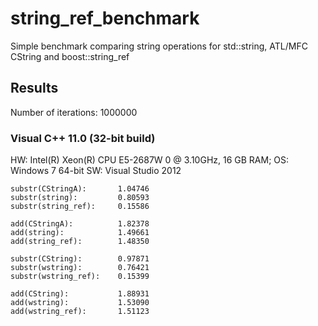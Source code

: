 string_ref_benchmark
====================

Simple benchmark comparing string operations for std::string, ATL/MFC CString and boost::string_ref

Results
-------

Number of iterations: 1000000

### Visual C++ 11.0 (32-bit build)

HW: Intel(R) Xeon(R) CPU E5-2687W 0 @ 3.10GHz, 16 GB RAM; OS: Windows 7 64-bit
SW: Visual Studio 2012

```
substr(CStringA):       1.04746
substr(string):         0.80593
substr(string_ref):     0.15586

add(CStringA):          1.82378
add(string):            1.49661
add(string_ref):        1.48350

substr(CString):        0.97871
substr(wstring):        0.76421
substr(wstring_ref):    0.15399

add(CString):           1.88931
add(wstring):           1.53090
add(wstring_ref):       1.51123
```
